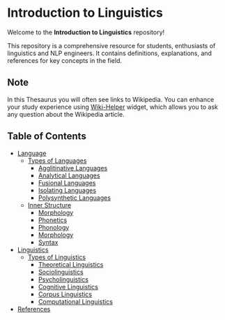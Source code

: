 # Introduction to Linguistics

Welcome to the **Introduction to Linguistics** repository!

This repository is a comprehensive resource for students,  enthusiasts of linguistics and NLP engineers. It contains definitions, explanations, and references for key concepts in the field.

## **Note**
In this Thesaurus you will often see links to Wikipedia. You can enhance your study experience using [Wiki-Helper](https://github.com/z00logist/wiki-helper) widget, which allows you to ask any question about the Wikipedia article.

## Table of Contents

- [Language](Language/README.md)
  - [Types of Languages](Language/Types/README.md)
    - [Agglitinative Languages](Language/Types/Agglutinative-Languages.md)
    - [Analytical Languages](Language/Types/Analytical-Languages.md)
    - [Fusional Languages](Language/Types/Fusional-Languages.md)
    - [Isolating Languages](Language/Types/Isolating-Languages.md)
    - [Polysynthetic Languages](Language/Types/Polysynthetic-Languages.md)
  - [Inner Structure](Language/Inner-Structure/README.md)
    - [Morphology](Language/Inner-Structure/Morphology/README.md)
    - [Phonetics](Language/Inner-Structure/Phonetics/README.md)
    - [Phonology](Language/Inner-Structure/Phonology/README.md)
    - [Morphology](Language/Inner-Structure/Morphology/README.md)
    - [Syntax](Language/Inner-Structure/Syntax/README.md)
- [Linguistics](Linguistics/README.md)
  - [Types of Linguistics](Linguistics/Types/README.md)
    - [Theoretical Linguistics](Linguistics/Types/Theoretical-Linguistics/README.md)
    - [Sociolinguistics](Linguistics/Types/Sociolinguistics/README.md)
    - [Psycholinguistics](Linguistics/Types/Psycholinguistics/README.md)
    - [Cognitive Linguistics](Linguistics/Types/Cognitive-Linguistics/README.md)
    - [Corpus Linguistics](Linguistics/Types/Corpus-Linguistics/README.md)
    - [Computational Linguistics](Linguistics/Types/Computational-Linguistics/README.md)
- [References](References/References.md)
